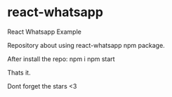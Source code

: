 # react-whatsapp
React Whatsapp Example

Repository about using react-whatsapp npm package.

After install the repo:
npm i 
npm start

Thats it. 

Dont forget the stars <3
